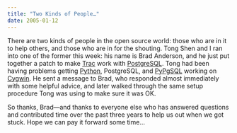 ```yaml
---
title: "Two Kinds of People…"
date: 2005-01-12
---
```

<p>There are two kinds of people in the open source world: those who are in it to help others, and those who are in for the shouting.  Tong Shen and I ran into one of the former this week: his name is Brad Anderson, and he just put together a patch to make <a href="http://projects.edgewall.com/trac">Trac</a> work with <a href="http://www.postgresql.org">PostgreSQL</a>.  Tong had been having problems getting <a href="http://www.python.org">Python</a>, PostgreSQL, and <a href="http://pypgsql.sourceforge.net/">PyPgSQL</a> working on <a href="http://www.cygwin.com">Cygwin</a>.  He sent a message to Brad, who responded almost immediately with some helpful advice, and later walked through the same setup procedure Tong was using to make sure it was OK.</p>

<p>So thanks, Brad—and thanks to everyone else who has answered questions and contributed time over the past three years to help us out when we got stuck.  Hope we can pay it forward some time…</p>
